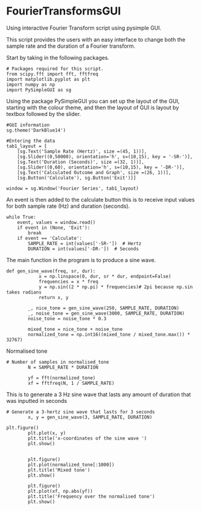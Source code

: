 # FourierTransformsGUI
Using interactive Fourier Transform script using pysimple GUI.

This script provides the users with an easy interface to change both the sample rate and the duration of a Fourier transform. 

Start by taking in the following packages.

```
# Packages required for this script.
from scipy.fft import fft, fftfreq
import matplotlib.pyplot as plt
import numpy as np
import PySimpleGUI as sg
```

Using the package PySimpleGUI you can set up the layout of the GUI, starting with the colour theme, and then the layout of GUI is layout by textbox followed by the slider. 

```
#GUI information      
sg.theme('DarkBlue14')

#Entering the data
tab1_layout = [
    [sg.Text('Sample Rate (Hertz)', size =(45, 1))],
    [sg.Slider((0,50000), orientation='h', s=(10,15), key = '-SR-')],
    [sg.Text('Duration (Seconds)', size =(32, 1))],
    [sg.Slider((0,60), orientation='h', s=(10,15), key = '-DR-')],
    [sg.Text('Calculated Outcome and Graph', size =(26, 1))],
    [sg.Button('Calculate'), sg.Button('Exit')]] 
 
window = sg.Window('Fourier Series', tab1_layout) 
```

An event is then added to the calculate button this is to receive input values for both sample rate (Hz) and duration (seconds). 

```
while True:
    event, values = window.read()
    if event in (None, 'Exit'):
        break
    if event == 'Calculate':
        SAMPLE_RATE = int(values['-SR-'])  # Hertz
        DURATION = int(values['-DR-'])  # Seconds
```

The main function in the program is to produce a sine wave.

```
def gen_sine_wave(freq, sr, dur):
            x = np.linspace(0, dur, sr * dur, endpoint=False)
            frequencies = x * freq
            y = np.sin((2 * np.pi) * frequencies)# 2pi because np.sin takes radians
            return x, y
        
        _, nice_tone = gen_sine_wave(250, SAMPLE_RATE, DURATION)
        _, noise_tone = gen_sine_wave(3000, SAMPLE_RATE, DURATION)
        noise_tone = noise_tone * 0.3
        
        mixed_tone = nice_tone + noise_tone
        normalized_tone = np.int16((mixed_tone / mixed_tone.max()) * 32767)
```

Normalised tone

```
# Number of samples in normalised_tone
        N = SAMPLE_RATE * DURATION
        
        yf = fft(normalized_tone)
        xf = fftfreq(N, 1 / SAMPLE_RATE)
```

This is to generate a 3 Hz sine wave that lasts any amount of duration that was inputted in seconds

```
# Generate a 3-hertz sine wave that lasts for 3 seconds
        x, y = gen_sine_wave(3, SAMPLE_RATE, DURATION)
```


```
plt.figure()
        plt.plot(x, y)
        plt.title('x-coordinates of the sine wave ')
        plt.show()
        
        
        plt.figure()
        plt.plot(normalized_tone[:1000])
        plt.title('Mixed tone')
        plt.show()
        
        plt.figure()
        plt.plot(xf, np.abs(yf))
        plt.title('Frequency over the normalised tone')
        plt.show()
```
